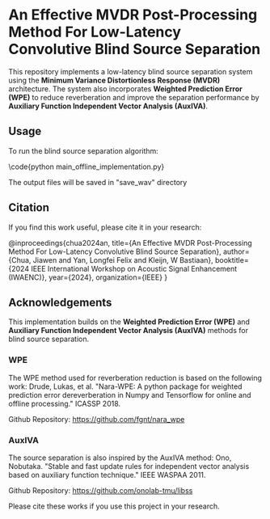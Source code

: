 # An Effective MVDR Post-Processing Method For Low-Latency Convolutive Blind Source Separation
This repository implements a low-latency blind source separation system using the **Minimum Variance Distortionless Response (MVDR)** architecture. The system also incorporates **Weighted Prediction Error (WPE)** to reduce reverberation and improve the separation performance by **Auxiliary Function Independent Vector Analysis (AuxIVA)**.

## Usage
To run the blind source separation algorithm:

\code{python main_offline_implementation.py}

The output files will be saved in "save_wav" directory

## Citation
If you find this work useful, please cite it in your research:

@inproceedings{chua2024an,
  title={An Effective MVDR Post-Processing Method For Low-Latency Convolutive Blind Source Separation},
  author={Chua, Jiawen and Yan, Longfei Felix and Kleijn, W Bastiaan},
  booktitle={2024 IEEE International Workshop on Acoustic Signal Enhancement (IWAENC)},
  year={2024},
  organization={IEEE}
}

## Acknowledgements
This implementation builds on the **Weighted Prediction Error (WPE)** and **Auxiliary Function Independent Vector Analysis (AuxIVA)** methods for blind source separation.

### WPE
The WPE method used for reverberation reduction is based on the following work:
Drude, Lukas, et al. "Nara-WPE: A python package for weighted prediction error dereverberation in Numpy and Tensorflow for online and offline processing." ICASSP 2018.

Github Repository: https://github.com/fgnt/nara_wpe

### AuxIVA
The source separation is also inspired by the AuxIVA method:
Ono, Nobutaka. "Stable and fast update rules for independent vector analysis based on auxiliary function technique." IEEE WASPAA 2011.

Github Repository: https://github.com/onolab-tmu/libss

Please cite these works if you use this project in your research.